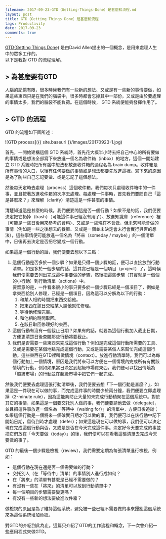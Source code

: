 ```yaml
---
filename: 2017-09-23-GTD（Getting-Things-Done）是甚麼和流程.md
layout: post
title: GTD（Getting Things Done）是甚麼和流程
tags: Productivity
date: 2017-09-23
comments: true
---
```


[GTD(Getting Things Done)](http://gettingthingsdone.com) 是由David Allen提出的一個概念，是用來處理人生中的眾多工作的。  
以下是我對 GTD 的流程理解。

## > 為甚麼要有GTD

人腦的記憶有限，很多時候我們有一些新的想法、又或是有一些新的事情要做，如果這些東西只是在我們的腦袋中，很多時都會忘掉其中一部份，又或是由於要處理的事情太多，我們的腦袋不能負荷。在這個時候， GTD 系統便能夠發揮作用了。

## > GTD 的流程

GTD 的流程如下圖所述：

![GTD process]({{ site.baseurl }}/images/20170923-1.jpg)

首先，一開始建構這個 GTD 系統時，首先花大概半小時去把自己中心的所有要做的事情或是想法全部寫下來放進一個名為收件箱（inbox）的地方，這個一開始建立 GTD 系統時把所有腦中想法都放進收件箱的過程名為 brain dump。收件箱是所有事情的入口，以後有任何要做的事情或是想法都要先放進這裡。寫下來的原因是為了防些自己忘記要做、或是忘記了這個想法。

然後每天定時去處理（process）這個收件箱，我們每次只處理收件箱中的一件事，並且按著放進收件箱的次序去處理。每處理一件事時，首先我們要問自己「這是甚麼來？」來理解（clarify）清楚這是一件甚麼的事情。

清楚知道這是甚麼的時候，我們便要問這是否一個行動？如果不是的話，我們便要決定把它扔掉（trash）（可能這件事已經沒有用了）、放進知識庫（reference）裡（可能是一些日後用來參考的資料）、又或是一些現在不會做，但未來可能會做的事情（例如是一些之後想去的餐廳、又或是一個並未決定會未行會實行與否的想法），這些事情便可能放進一個名為「將來（someday / maybe）」的一個清單中，日後再去決定是否把它變成一個行動。

如果這是一個行動的話，我們便要去想以下三點：

1. 這個行動是否多於一個步驟？如果是只得一個步驟的話，便可以直接放到行動清單。如是多於一個步驟的話，這其實已經是一個項目（project）了，這時候我們便需要去列出完成這件事要做的步驟，然後把這些步驟（其實就是一個個的小行動）到行動清單（actions）中。  
要留意的是，一件看來很小的事只要多於一個步驟已經是一個項目了，例如是拿東西給別人修理，已經是一個項目，因為這可以分解為以下的行動：
    1. 和某人相約時間把東西交給他。
    2. 把東西在該日交給某人請他幫忙修理。
    3. 等待他修理完畢。
    4. 和他相約時間取回。
    5. 在該日取回修理好的東西。
2. 這個行動有沒有一個截止日期？如果有的話，就要為這個行動加入截止日期，方便更清楚日後查閱那些行動將要截止。
3. 我們是否需要一些東西來完成這個行動？例如是完成這個行動所需要的工具、又或是需要在某個地點完成這個行動，又或是需要某個人來幫忙完成這個行動。這些東西在GTD裡叫做情境（context）。放進行動清單時，我們可以為每個行動加上一個情境，原因是我們將來可以方便在一個情境內完成所有有關該情境的行動，例如如果當日決定到超級市場買東西，我們便可以找出情境為「超級市場」的行動並在超級市場中把它們一起完成。

然後我們便要去處理這張行動清單後，我們便要去想「下一個行動是甚麼？」，如果這是一件現在可以做的事，而完成這件事的時間少於兩分鐘，我們便要立即處理掉（2-minute rule），因為這能夠防止大量的未完成行動積聚在這個系統中。對於其它的事情，如果這是一個要交托別人做的事，我們便要請他去做（delegate），並且把這件事放進一個名為「等待中（waiting for）」的清單中，方便日後追縱；如果這個行動是一個將來一個確實日期才可以做的事，我們便可以在該行動中記下開始日期，留待到時才處理（defer）；如果這是現在可以做的事，我們便可以決定現在完成這個行動與否，又或是是否在今天完成這件事。決定好今天要完成的事並把它們放在「今天要做（today）」的後，我們便可以在看著這張清單去完成今天要做的事了。

GTD 的最後一個步驟是檢視（review），我們需要定期為每張清單進行檢視，例如：

* 這個行動在現在還是否一個需要做的行動？
* 交托別人（在「等待中」清單）的事情別人進行成如何？
* 在「將來」的清單有甚麼是已經不需要做的？
* 有沒有一些在「將來」的清單可以放到行動清單中？
* 每一個項目的步驟需要變更嗎？
* 有沒有一些新的想法要放進收件箱？

做檢視的原因是為了維持這個系統，避免被一些已經不需要做的事來擾亂這個系統來為這個系統增加負擔。

對GTD的介紹到此為止。這篇只介紹了GTD的工作流程和概念，下一次會介紹一些應用程式來做GTD。